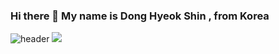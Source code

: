 ### Hi there 👋 My name is Dong Hyeok Shin , from Korea
![header](https://capsule-render.vercel.app/api?type=soft)
 <img src="https://img.shields.io/badge/Python-3776AB?style=flat&logo=Python&logoColor=white"/>

<!--
**WannaBeTop/WannaBeTop** is a ✨ _special_ ✨ repository because its `README.md` (this file) appears on your GitHub profile.

Here are some ideas to get you started:

- 🔭 I’m currently working on ...
- 🌱 I’m currently learning ...
- 👯 I’m looking to collaborate on ...
- 🤔 I’m looking for help with ...
- 💬 Ask me about ...
- 📫 How to reach me: ...
- 😄 Pronouns: ...
- ⚡ Fun fact: ...
-->
